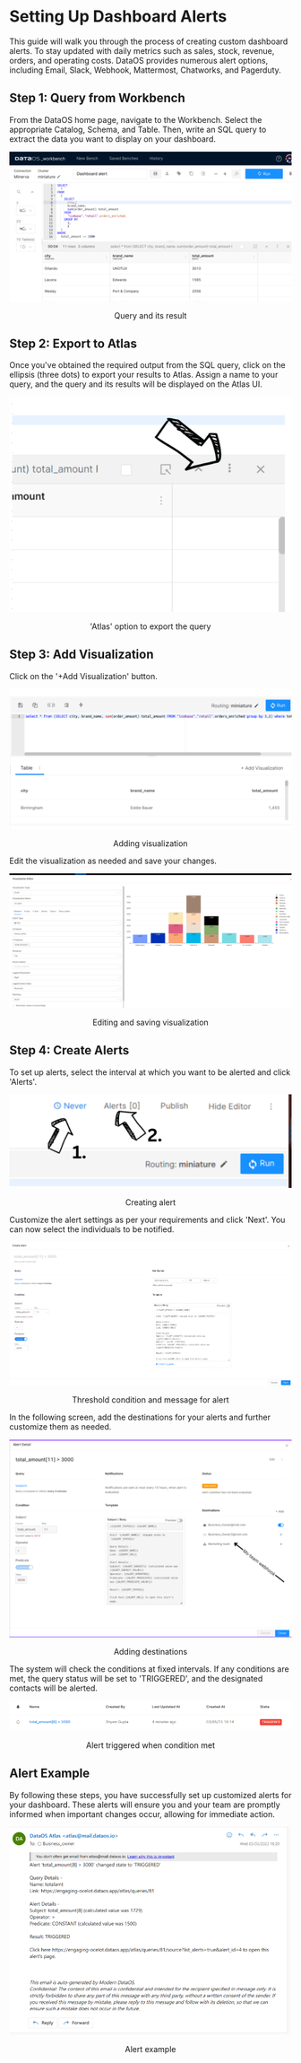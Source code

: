 # Setting Up Dashboard Alerts

This guide will walk you through the process of creating custom dashboard alerts. To stay updated with daily metrics such as sales, stock, revenue, orders, and operating costs. DataOS provides numerous alert options, including Email, Slack, Webhook, Mattermost, Chatworks, and Pagerduty.

## Step 1: Query from Workbench

From the DataOS home page, navigate to the Workbench. Select the appropriate Catalog, Schema, and Table. Then, write an SQL query to extract the data you want to display on your dashboard.

![image](dashboard_alerts/query_workbench.png)
<figcaption align = "center">Query and its result  </figcaption>

## Step 2: Export to Atlas

Once you've obtained the required output from the SQL query, click on the ellipsis (three dots) to export your results to Atlas. Assign a name to your query, and the query and its results will be displayed on the Atlas UI.

![image](dashboard_alerts/export.png)
<figcaption align = "center">'Atlas' option to export the query</figcaption>

## Step 3: Add Visualization

Click on the '+Add Visualization' button.

![image](dashboard_alerts/add_visualization.png)
<figcaption align = "center">Adding visualization  </figcaption>

Edit the visualization as needed and save your changes.

![image](dashboard_alerts/save.png)
<figcaption align = "center">Editing and saving visualization  </figcaption>

## Step 4: Create Alerts

To set up alerts, select the interval at which you want to be alerted and click 'Alerts'.

![image](dashboard_alerts/create_alert.png)
<figcaption align = "center">Creating alert  </figcaption>

Customize the alert settings as per your requirements and click 'Next'. You can now select the individuals to be notified.

![image](dashboard_alerts/notify.png)
<figcaption align = "center"> Threshold condition and message for alert</figcaption>

In the following screen, add the destinations for your alerts and further customize them as needed.

![image](dashboard_alerts/destinations.png)
<figcaption align = "center">Adding destinations  </figcaption>

The system will check the conditions at fixed intervals. If any conditions are met, the query status will be set to 'TRIGGERED', and the designated contacts will be alerted.

![image](dashboard_alerts/trigger.png)
<figcaption align = "center">Alert triggered when condition met  </figcaption>

## Alert Example

By following these steps, you have successfully set up customized alerts for your dashboard. These alerts will ensure you and your team are promptly informed when important changes occur, allowing for immediate action.

![Untitled](dashboard_alerts/example.png)
<figcaption align = "center">Alert example  </figcaption>
 